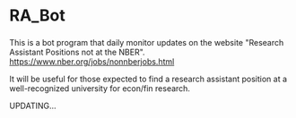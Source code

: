 # RA_Bot

### 

This is a bot program that daily monitor updates on the website "Research Assistant Positions not at the NBER".
https://www.nber.org/jobs/nonnberjobs.html

It will be useful for those expected to find a research assistant position at a well-recognized university for econ/fin research.

UPDATING...
